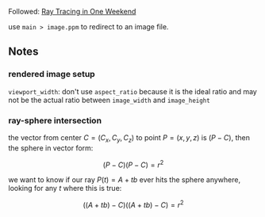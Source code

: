 Followed: 
[Ray Tracing in One Weekend](https://raytracing.github.io/books/RayTracingInOneWeekend.html)

use `main > image.ppm` to redirect to an image file.

## Notes

### rendered image setup

`viewport_width`: don't use `aspect_ratio` because it is the ideal ratio and may not be the actual ratio between `image_width` and `image_height`

### ray-sphere intersection

the vector from center $C=(C_x,C_y,C_z)$ to point $P=(x, y, z)$ is $(P-C)$, then the sphere in vector form:

$$
(P-C)(P-C)=r^2
$$

we want to know if our ray $P(t)=A+tb$ ever hits the sphere anywhere, looking for any $t$ where this is true:

$$
((A+tb)-C)((A+tb)-C)=r^2
$$


